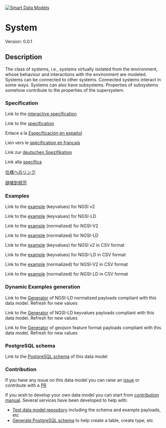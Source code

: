 [![Smart Data Models](https://smartdatamodels.org/wp-content/uploads/2022/01/SmartDataModels_logo.png "Logo")](https://smartdatamodels.org)
# System
Version: 0.0.1

## Description 

The class of systems, i.e., systems virtually isolated from the environment, whose behaviour and interactions with the environment are modeled. Systems can be connected to other systems. Connected systems interact in some ways. Systems can also have subsystems. Properties of subsystems somehow contribute to the properties of the supersystem.
### Specification

Link to the [interactive specification](https://swagger.lab.fiware.org/?url=https://smart-data-models.github.io/dataModel.S4SYST/System/swagger.yaml)

Link to the [specification](https://github.com/smart-data-models/dataModel.S4SYST/blob/master/System/doc/spec.md)

Enlace a la [Especificación en español](https://github.com/smart-data-models/dataModel.S4SYST/blob/master/System/doc/spec_ES.md)

Lien vers le [spécification en français](https://github.com/smart-data-models/dataModel.S4SYST/blob/master/System/doc/spec_FR.md)

Link zur [deutschen Spezifikation](https://github.com/smart-data-models/dataModel.S4SYST/blob/master/System/doc/spec_DE.md)

Link alla [specifica](https://github.com/smart-data-models/dataModel.S4SYST/blob/master/System/doc/spec_IT.md)

[仕様へのリンク](https://github.com/smart-data-models/dataModel.S4SYST/blob/master/System/doc/spec_JA.md)

[链接到规范](https://github.com/smart-data-models/dataModel.S4SYST/blob/master/System/doc/spec_ZH.md)
### Examples

Link to the [example](https://smart-data-models.github.io/dataModel.S4SYST/System/examples/example.json) (keyvalues) for NGSI v2

Link to the [example](https://smart-data-models.github.io/dataModel.S4SYST/System/examples/example.jsonld) (keyvalues) for NGSI-LD

Link to the [example](https://smart-data-models.github.io/dataModel.S4SYST/System/examples/example-normalized.json) (normalized) for NGSI-V2

Link to the [example](https://smart-data-models.github.io/dataModel.S4SYST/System/examples/example-normalized.jsonld) (normalized) for NGSI-LD

Link to the [example](https://github.com/smart-data-models/dataModel.S4SYST/blob/master/System/examples/example.json.csv) (keyvalues) for NGSI v2 in CSV format

Link to the [example](https://github.com/smart-data-models/dataModel.S4SYST/blob/master/System/examples/example.jsonld.csv) (keyvalues) for NGSI-LD in CSV format

Link to the [example](https://github.com/smart-data-models/dataModel.S4SYST/blob/master/System/examples/example-normalized.json.csv) (normalized) for NGSI-V2 in CSV format

Link to the [example](https://github.com/smart-data-models/dataModel.S4SYST/blob/master/System/examples/example-normalized.jsonld.csv) (normalized) for NGSI-LD in CSV format
### Dynamic Examples generation

Link to the [Generator](https://smartdatamodels.org/extra/ngsi-ld_generator.php?schemaUrl=https://raw.githubusercontent.com/smart-data-models/dataModel.S4SYST/master/System/schema.json&email=info@smartdatamodels.org) of NGSI-LD normalized payloads compliant with this data model. Refresh for new values

Link to the [Generator](https://smartdatamodels.org/extra/ngsi-ld_generator_keyvalues.php?schemaUrl=https://raw.githubusercontent.com/smart-data-models/dataModel.S4SYST/master/System/schema.json&email=info@smartdatamodels.org) of NGSI-LD keyvalues payloads compliant with this data model. Refresh for new values

Link to the [Generator](https://smartdatamodels.org/extra/geojson_features_generator.php?schemaUrl=https://raw.githubusercontent.com/smart-data-models/dataModel.S4SYST/master/System/schema.json&email=info@smartdatamodels.org) of geojson feature format payloads compliant with this data model. Refresh for new values
### PostgreSQL schema

Link to the [PostgreSQL schema](https://github.com/smart-data-models/dataModel.S4SYST/blob/master/System/schema.sql) of this data model
### Contribution

 If you have any issue on this data model you can raise an [issue](https://github.com/smart-data-models/dataModel.S4SYST/issues)  or contribute with a [PR](https://github.com/smart-data-models/dataModel.S4SYST/pulls)

 If you wish to develop your own data model you can start from [contribution manual](https://bit.ly/contribution_manual). Several services have been developed to help with: 
 - [Test data model repository](https://smartdatamodels.org/index.php/data-models-contribution-api/) including the schema and example payloads, etc
 - [Generate PostgreSQL schema](https://smartdatamodels.org/index.php/sql-service/) to help create a table, create type, etc